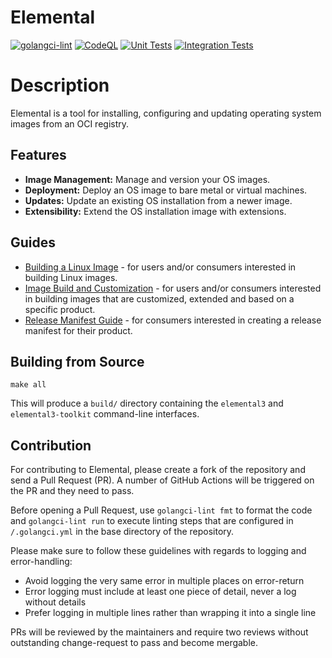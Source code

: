 # Elemental

[![golangci-lint](https://github.com/suse/elemental/actions/workflows/golangci_lint.yaml/badge.svg)](https://github.com/suse/elemental/actions/workflows/golangci_lint.yaml)
[![CodeQL](https://github.com/SUSE/elemental/actions/workflows/github-code-scanning/codeql/badge.svg)](https://github.com/SUSE/elemental/actions/workflows/github-code-scanning/codeql)
[![Unit Tests](https://github.com/SUSE/elemental/actions/workflows/unit_tests.yaml/badge.svg)](https://github.com/SUSE/elemental/actions/workflows/unit_tests.yaml)
[![Integration Tests](https://github.com/SUSE/elemental/actions/workflows/integration_tests.yaml/badge.svg)](https://github.com/SUSE/elemental/actions/workflows/integration_tests.yaml)


# Description

Elemental is a tool for installing, configuring and updating operating system images from an OCI registry.

## Features

*   **Image Management:** Manage and version your OS images.
*   **Deployment:** Deploy an OS image to bare metal or virtual machines.
*   **Updates:** Update an existing OS installation from a newer image.
*   **Extensibility:** Extend the OS installation image with extensions.

## Guides

* [Building a Linux Image](./docs/building-linux-image.md) - for users and/or consumers interested in building Linux images.
* [Image Build and Customization](./docs/image-build-and-customization.md) - for users and/or consumers interested in building images that are customized, extended and based on a specific product.
* [Release Manifest Guide](./docs/release-manifest.md) - for consumers interested in creating a release manifest for their product.

## Building from Source

```shell
make all
```

This will produce a `build/` directory containing the `elemental3` and `elemental3-toolkit` command-line interfaces.

## Contribution

For contributing to Elemental, please create a fork of the repository and send a Pull Request (PR). A number of GitHub Actions will be triggered on the PR and they need to pass.

Before opening a Pull Request, use `golangci-lint fmt` to format the code and `golangci-lint run` to execute linting steps that are configured in `/.golangci.yml` in the base directory of the repository.

Please make sure to follow these guidelines with regards to logging and error-handling:
* Avoid logging the very same error in multiple places on error-return
* Error logging must include at least one piece of detail, never a log without details
* Prefer logging in multiple lines rather than wrapping it into a single line

PRs will be reviewed by the maintainers and require two reviews without outstanding change-request to pass and become mergable.
